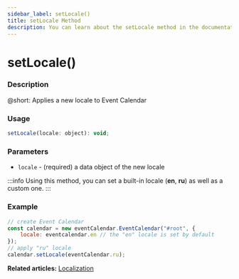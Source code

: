 ```yaml
---
sidebar_label: setLocale()
title: setLocale Method
description: You can learn about the setLocale method in the documentation of the DHTMLX JavaScript Event Calendar library. Browse developer guides and API reference, try out code examples and live demos, and download a free 30-day evaluation version of DHTMLX Event Calendar.
---
```


# setLocale()

### Description

@short: Applies a new locale to Event Calendar

### Usage

~~~jsx {}
setLocale(locale: object): void;
~~~

### Parameters

- `locale` - (required) a data object of the new locale 

:::info
Using this method, you can set a built-in locale (**en**, **ru**) as well as a custom one.
:::

### Example

~~~jsx {6}
// create Event Calendar
const calendar = new eventCalendar.EventCalendar("#root", {
	locale: eventcalendar.en // the "en" locale is set by default
});
// apply "ru" locale
calendar.setLocale(eventCalendar.ru);
~~~

**Related articles:** [Localization](guides/localization.md)
